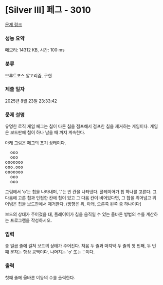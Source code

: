 # [Silver III] 페그 - 3010 

[문제 링크](https://www.acmicpc.net/problem/3010) 

### 성능 요약

메모리: 14312 KB, 시간: 100 ms

### 분류

브루트포스 알고리즘, 구현

### 제출 일자

2025년 8월 23일 23:33:42

### 문제 설명

<p>유명한 로직 게임 페그는 칩이 다른 칩을 점프해서 점프한 칩을 제거하는 게임이다. 게임은 보드판에 칩이 하나 남을 때 까지 계속한다.</p>

<p>아래 그림은 페그의 초기 상태이다.</p>

<pre>  ooo
  ooo
ooooooo
ooo.ooo
ooooooo
  ooo
  ooo</pre>

<p>그림에서 'o'는 칩을 나타내며, '.'는 빈 칸을 나타낸다. 플레이어가 칩 하나를 고른다. 그 다음에 고른 칩과 인접한 칸에 칩이 있고 그 다음 칸이 비어있다면, 그 칩을 뛰어넘고 뛰어넘은 칩을 보드판에서 제거한다. (방향은 위, 아래, 오른쪽 왼쪽 중 하나이다) </p>

<p>보드의 상태가 주어졌을 대, 플레이어가 칩을 움직일 수 있는 올바른 방법의 수를 계산하는 프로그램을 작성하시오.</p>

### 입력 

 <p>총 일곱 줄에 걸쳐 보드의 상태가 주어진다. 처음 두 줄과 마지막 두 줄의 첫 번째, 두 번째 문자는 항상 공백이다. 나머지는 'o' 또는 '.'이다.</p>

### 출력 

 <p>첫째 줄에 올바른 이동의 수를 출력한다.</p>

